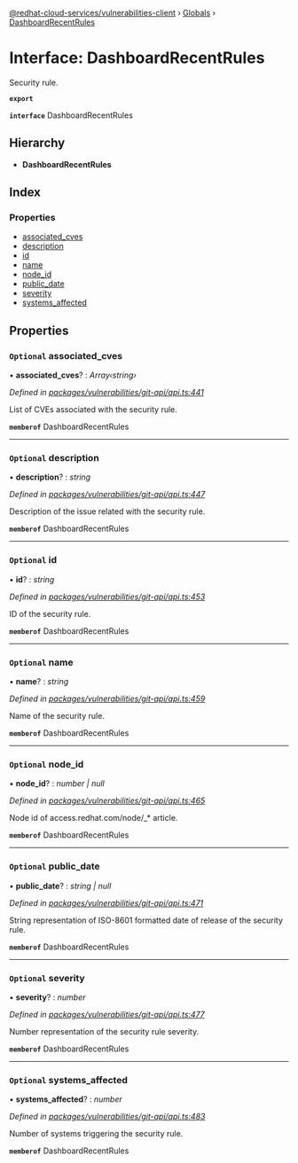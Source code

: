 [@redhat-cloud-services/vulnerabilities-client](../README.md) › [Globals](../globals.md) › [DashboardRecentRules](dashboardrecentrules.md)

# Interface: DashboardRecentRules

Security rule.

**`export`** 

**`interface`** DashboardRecentRules

## Hierarchy

* **DashboardRecentRules**

## Index

### Properties

* [associated_cves](dashboardrecentrules.md#optional-associated_cves)
* [description](dashboardrecentrules.md#optional-description)
* [id](dashboardrecentrules.md#optional-id)
* [name](dashboardrecentrules.md#optional-name)
* [node_id](dashboardrecentrules.md#optional-node_id)
* [public_date](dashboardrecentrules.md#optional-public_date)
* [severity](dashboardrecentrules.md#optional-severity)
* [systems_affected](dashboardrecentrules.md#optional-systems_affected)

## Properties

### `Optional` associated_cves

• **associated_cves**? : *Array‹string›*

*Defined in [packages/vulnerabilities/git-api/api.ts:441](https://github.com/RedHatInsights/javascript-clients/blob/master/packages/vulnerabilities/git-api/api.ts#L441)*

List of CVEs associated with the security rule.

**`memberof`** DashboardRecentRules

___

### `Optional` description

• **description**? : *string*

*Defined in [packages/vulnerabilities/git-api/api.ts:447](https://github.com/RedHatInsights/javascript-clients/blob/master/packages/vulnerabilities/git-api/api.ts#L447)*

Description of the issue related with the security rule.

**`memberof`** DashboardRecentRules

___

### `Optional` id

• **id**? : *string*

*Defined in [packages/vulnerabilities/git-api/api.ts:453](https://github.com/RedHatInsights/javascript-clients/blob/master/packages/vulnerabilities/git-api/api.ts#L453)*

ID of the security rule.

**`memberof`** DashboardRecentRules

___

### `Optional` name

• **name**? : *string*

*Defined in [packages/vulnerabilities/git-api/api.ts:459](https://github.com/RedHatInsights/javascript-clients/blob/master/packages/vulnerabilities/git-api/api.ts#L459)*

Name of the security rule.

**`memberof`** DashboardRecentRules

___

### `Optional` node_id

• **node_id**? : *number | null*

*Defined in [packages/vulnerabilities/git-api/api.ts:465](https://github.com/RedHatInsights/javascript-clients/blob/master/packages/vulnerabilities/git-api/api.ts#L465)*

Node id of access.redhat.com/node/_* article.

**`memberof`** DashboardRecentRules

___

### `Optional` public_date

• **public_date**? : *string | null*

*Defined in [packages/vulnerabilities/git-api/api.ts:471](https://github.com/RedHatInsights/javascript-clients/blob/master/packages/vulnerabilities/git-api/api.ts#L471)*

String representation of ISO-8601 formatted date of release of the security rule.

**`memberof`** DashboardRecentRules

___

### `Optional` severity

• **severity**? : *number*

*Defined in [packages/vulnerabilities/git-api/api.ts:477](https://github.com/RedHatInsights/javascript-clients/blob/master/packages/vulnerabilities/git-api/api.ts#L477)*

Number representation of the security rule severity.

**`memberof`** DashboardRecentRules

___

### `Optional` systems_affected

• **systems_affected**? : *number*

*Defined in [packages/vulnerabilities/git-api/api.ts:483](https://github.com/RedHatInsights/javascript-clients/blob/master/packages/vulnerabilities/git-api/api.ts#L483)*

Number of systems triggering the security rule.

**`memberof`** DashboardRecentRules
